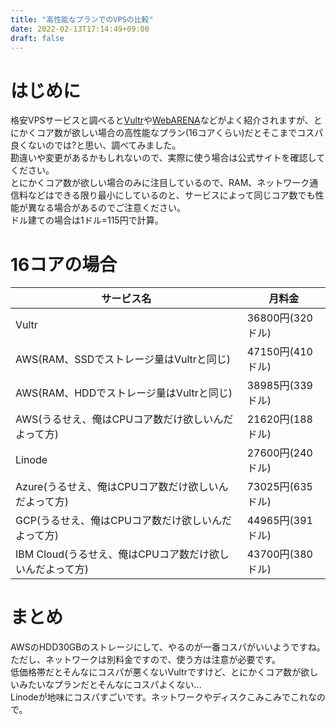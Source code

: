 ```yaml
---
title: "高性能なプランでのVPSの比較"
date: 2022-02-13T17:14:49+09:00
draft: false
---
```


# はじめに

格安VPSサービスと調べると[Vultr](https://www.vultr.com/)や[WebARENA](https://web.arena.ne.jp/)などがよく紹介されますが、とにかくコア数が欲しい場合の高性能なプラン(16コアくらい)だとそこまでコスパ良くないのでは?と思い、調べてみました。\
勘違いや変更があるかもしれないので、実際に使う場合は公式サイトを確認してください。\
とにかくコア数が欲しい場合のみに注目しているので、RAM、ネットワーク通信料などはできる限り最小にしているのと、サービスによって同じコア数でも性能が異なる場合があるのでご注意ください。\
ドル建ての場合は1ドル=115円で計算。

# 16コアの場合
|サービス名|月料金|
|---|---|
|Vultr|36800円(320ドル)|
|AWS(RAM、SSDでストレージ量はVultrと同じ)|47150円(410ドル)|
|AWS(RAM、HDDでストレージ量はVultrと同じ)|38985円(339ドル)|
|AWS(うるせえ、俺はCPUコア数だけ欲しいんだよって方)|21620円(188ドル)|
|Linode|27600円(240ドル)|
|Azure(うるせえ、俺はCPUコア数だけ欲しいんだよって方)|73025円(635ドル)|
|GCP(うるせえ、俺はCPUコア数だけ欲しいんだよって方)|44965円(391ドル)|
|IBM Cloud(うるせえ、俺はCPUコア数だけ欲しいんだよって方)|43700円(380ドル)|


# まとめ

AWSのHDD30GBのストレージにして、やるのが一番コスパがいいようですね。\
ただし、ネットワークは別料金ですので、使う方は注意が必要です。\
低価格帯だとそんなにコスパが悪くないVultrですけど、とにかくコア数が欲しいみたいなプランだとそんなにコスパよくない... \
Linodeが地味にコスパすごいです。ネットワークやディスクこみこみでこれなので。

